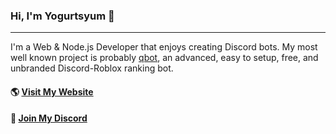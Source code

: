 ### Hi, I'm Yogurtsyum 👋  
---
I'm a Web & Node.js Developer that enjoys creating Discord bots. My most well known project is probably [qbot](https://github.com/yogurtsyum/qbot), an advanced, easy to setup, free, and unbranded Discord-Roblox ranking bot.

#### 🌎 [Visit My Website](https://lengo.dev)
#### 💬 [Join My Discord](https://lengo.dev/discord)
